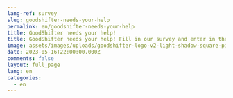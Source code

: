 ```yaml
---
lang-ref: survey
slug: goodshifter-needs-your-help
permalink: en/goodshifter-needs-your-help
title: GoodShifter needs your help!
title: GoodShifter needs your help! Fill in our survey and enter in the GoodShifter Club!
image: assets/images/uploads/goodshifter-logo-v2-light-shadow-square-pink.png
date: 2023-05-16T22:00:00.000Z
comments: false
layout: full_page
lang: en
categories:
  - en
---
```


<iframe data-tally-src="https://tally.so/embed/woDR7N?alignLeft=1&hideTitle=1&transparentBackground=1&dynamicHeight=1" loading="lazy" width="100%" height="1000" frameborder="0" marginheight="0" marginwidth="0" title="GoodShifter [EN]"></iframe><script>var d=document,w="https://tally.so/widgets/embed.js",v=function(){"undefined"!=typeof Tally?Tally.loadEmbeds():d.querySelectorAll("iframe[data-tally-src]:not([src])").forEach((function(e){e.src=e.dataset.tallySrc}))};if("undefined"!=typeof Tally)v();else if(d.querySelector('script[src="'+w+'"]')==null){var s=d.createElement("script");s.src=w,s.onload=v,s.onerror=v,d.body.appendChild(s);}</script>

